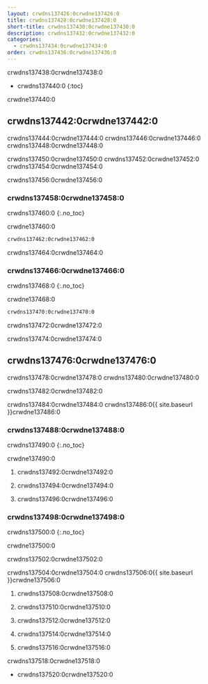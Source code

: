 ```yaml
---
layout: crwdns137426:0crwdne137426:0
title: crwdns137428:0crwdne137428:0
short-title: crwdns137430:0crwdne137430:0
description: crwdns137432:0crwdne137432:0
categories:
  - crwdns137434:0crwdne137434:0
order: crwdns137436:0crwdne137436:0
---
```

crwdns137438:0crwdne137438:0

- crwdns137440:0
{:toc}

crwdne137440:0

## crwdns137442:0crwdne137442:0

crwdns137444:0crwdne137444:0 crwdns137446:0crwdne137446:0 crwdns137448:0crwdne137448:0

crwdns137450:0crwdne137450:0 crwdns137452:0crwdne137452:0 crwdns137454:0crwdne137454:0

crwdns137456:0crwdne137456:0

### crwdns137458:0crwdne137458:0

crwdns137460:0
{:.no_toc}

crwdne137460:0

```bash
crwdns137462:0crwdne137462:0
```

crwdns137464:0crwdne137464:0

### crwdns137466:0crwdne137466:0

crwdns137468:0
{:.no_toc}

crwdne137468:0

```bash
crwdns137470:0crwdne137470:0
```

crwdns137472:0crwdne137472:0

crwdns137474:0crwdne137474:0

## crwdns137476:0crwdne137476:0

crwdns137478:0crwdne137478:0 crwdns137480:0crwdne137480:0

crwdns137482:0crwdne137482:0

crwdns137484:0crwdne137484:0 crwdns137486:0{{ site.baseurl }}crwdne137486:0

### crwdns137488:0crwdne137488:0

crwdns137490:0
{:.no_toc}

crwdne137490:0

1. crwdns137492:0crwdne137492:0

2. crwdns137494:0crwdne137494:0

3. crwdns137496:0crwdne137496:0

### crwdns137498:0crwdne137498:0

crwdns137500:0
{:.no_toc}

crwdne137500:0

crwdns137502:0crwdne137502:0

crwdns137504:0crwdne137504:0 crwdns137506:0{{ site.baseurl }}crwdne137506:0

1. crwdns137508:0crwdne137508:0

2. crwdns137510:0crwdne137510:0

3. crwdns137512:0crwdne137512:0

4. crwdns137514:0crwdne137514:0

5. crwdns137516:0crwdne137516:0

crwdns137518:0crwdne137518:0

- crwdns137520:0crwdne137520:0